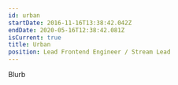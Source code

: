 ```yaml
---
id: urban
startDate: 2016-11-16T13:38:42.042Z
endDate: 2020-05-16T12:38:42.081Z
isCurrent: true
title: Urban
position: Lead Frontend Engineer / Stream Lead
---
```

Blurb